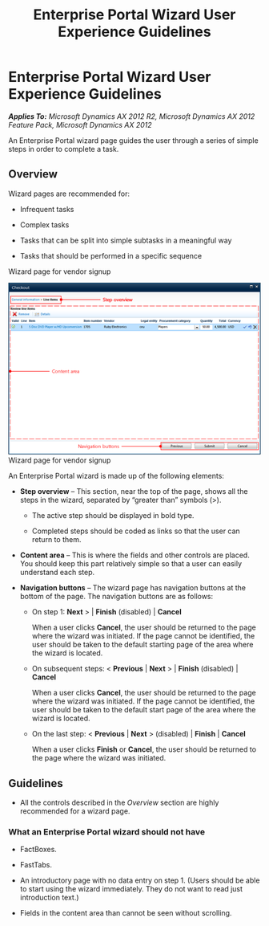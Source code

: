 ﻿---
title: Enterprise Portal Wizard User Experience Guidelines
TOCTitle: Enterprise Portal Wizard
ms:assetid: e3b25666-1d36-4122-82df-4662037ff420
ms:mtpsurl: https://msdn.microsoft.com/en-us/library/Gg886613(v=AX.60)
ms:contentKeyID: 35267977
ms.date: 11/07/2012
mtps_version: v=AX.60
---

# Enterprise Portal Wizard User Experience Guidelines 


_**Applies To:** Microsoft Dynamics AX 2012 R2, Microsoft Dynamics AX 2012 Feature Pack, Microsoft Dynamics AX 2012_

An Enterprise Portal wizard page guides the user through a series of simple steps in order to complete a task.

## Overview

Wizard pages are recommended for:

  - Infrequent tasks

  - Complex tasks

  - Tasks that can be split into simple subtasks in a meaningful way

  - Tasks that should be performed in a specific sequence

Wizard page for vendor signup

  
![Enterprise Portal Wizard](images/Gg886613.EPwizard_01(AX.60).png "Enterprise Portal Wizard")Wizard page for vendor signup

An Enterprise Portal wizard is made up of the following elements:

  - **Step overview** – This section, near the top of the page, shows all the steps in the wizard, separated by “greater than” symbols (\>).
    
      - The active step should be displayed in bold type.
    
      - Completed steps should be coded as links so that the user can return to them.

  - **Content area** – This is where the fields and other controls are placed. You should keep this part relatively simple so that a user can easily understand each step.

  - **Navigation buttons** – The wizard page has navigation buttons at the bottom of the page. The navigation buttons are as follows:
    
      - On step 1: **Next** \> | **Finish** (disabled) | **Cancel**
        
        When a user clicks **Cancel**, the user should be returned to the page where the wizard was initiated. If the page cannot be identified, the user should be taken to the default starting page of the area where the wizard is located.
    
      - On subsequent steps: \< **Previous** | **Next** \> | **Finish** (disabled) | **Cancel**
        
        When a user clicks **Cancel**, the user should be returned to the page where the wizard was initiated. If the page cannot be identified, the user should be taken to the default start page of the area where the wizard is located.
    
      - On the last step: \< **Previous** | **Next** \> (disabled) | **Finish** | **Cancel**
        
        When a user clicks **Finish** or **Cancel**, the user should be returned to the page where the wizard was initiated.

## Guidelines

  - All the controls described in the *Overview* section are highly recommended for a wizard page.

### What an Enterprise Portal wizard should not have

  - FactBoxes.

  - FastTabs.

  - An introductory page with no data entry on step 1. (Users should be able to start using the wizard immediately. They do not want to read just introduction text.)

  - Fields in the content area than cannot be seen without scrolling.

